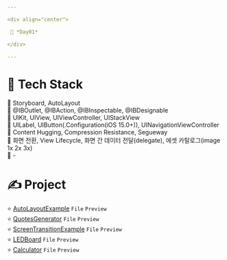 ```yaml
---

<div align="center">

 💚 *Day01*

</div>

---
```


# 🤖 Tech Stack
🍏 Storyboard, AutoLayout  
🍏 @IBOutlet, @IBAction, @IBInspectable, @IBDesignable  
🍏 UIKit, UIView, UIViewController, UIStackView  
🍏 UILabel, UIButton(.Configuration(iOS 15.0+)), UINavigationViewController  
🍏 Content Hugging, Compression Resistance, Segueway  
🍏 화면 전환, View Lifecycle, 화면 간 데이터 전달(delegate), 에셋 카탈로그(image 1x 2x 3x)  
🍎 -  

# ✍️ Project
⭐️ [AutoLayoutExample](https://github.com/DCherish/iOS_N_Swift/tree/main/Day01/AutoLayoutExample) `File` `Preview`  
⭐️ [QuotesGenerator](https://github.com/DCherish/iOS_N_Swift/tree/main/Day01/QuotesGenerator) `File` `Preview`  
⭐️ [ScreenTransitionExample](https://github.com/DCherish/iOS_N_Swift/tree/main/Day01/ScreenTransitionExample) `File` `Preview`  
⭐️ [LEDBoard](https://github.com/DCherish/iOS_N_Swift/tree/main/Day01/LEDBoard) `File` `Preview`  
⭐️ [Calculator](https://github.com/DCherish/iOS_N_Swift/tree/main/Day01/Calculator) `File` `Preview`  